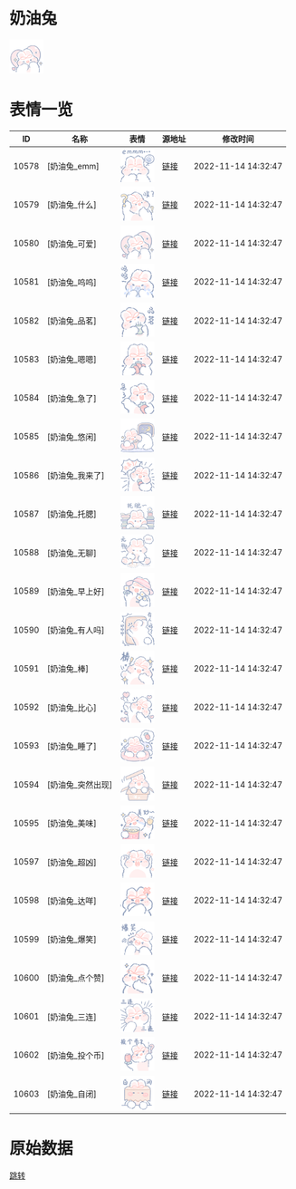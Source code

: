 # 奶油兔

<img src="./cover.png" height="60" alt="cover" />

# 表情一览

|ID|名称|表情|源地址|修改时间|
|----|----|----|----|----|
|10578|[奶油兔_emm]|<img src="./pic/010578_%5B奶油兔_emm%5D.png" height="60" alt="emm"/>|[链接](http://i0.hdslb.com/bfs/emote/39e5349a278e5e1821316a6bf151aa2528dc4e9e.png)|2022-11-14 14:32:47|
|10579|[奶油兔_什么]|<img src="./pic/010579_%5B奶油兔_什么%5D.png" height="60" alt="什么"/>|[链接](http://i0.hdslb.com/bfs/emote/09504c60b69fbe10fe372c9762fa6b68b06d7ded.png)|2022-11-14 14:32:47|
|10580|[奶油兔_可爱]|<img src="./pic/010580_%5B奶油兔_可爱%5D.png" height="60" alt="可爱"/>|[链接](http://i0.hdslb.com/bfs/emote/a8e8fb217255c0d3c4ac04c8afa0dccc99fdd61d.png)|2022-11-14 14:32:47|
|10581|[奶油兔_呜呜]|<img src="./pic/010581_%5B奶油兔_呜呜%5D.png" height="60" alt="呜呜"/>|[链接](http://i0.hdslb.com/bfs/emote/b4c03b69bcb293df94c8c3b19c45198bc4a889d1.png)|2022-11-14 14:32:47|
|10582|[奶油兔_品茗]|<img src="./pic/010582_%5B奶油兔_品茗%5D.png" height="60" alt="品茗"/>|[链接](http://i0.hdslb.com/bfs/emote/e9f40505e6aee2f3a7299e7540b508ac7f058391.png)|2022-11-14 14:32:47|
|10583|[奶油兔_嗯嗯]|<img src="./pic/010583_%5B奶油兔_嗯嗯%5D.png" height="60" alt="嗯嗯"/>|[链接](http://i0.hdslb.com/bfs/emote/b3c1ae08cf1f03bb98d47892d8304939d423365d.png)|2022-11-14 14:32:47|
|10584|[奶油兔_急了]|<img src="./pic/010584_%5B奶油兔_急了%5D.png" height="60" alt="急了"/>|[链接](http://i0.hdslb.com/bfs/emote/2b683228038c893f2a471884fcc323663d8afda3.png)|2022-11-14 14:32:47|
|10585|[奶油兔_悠闲]|<img src="./pic/010585_%5B奶油兔_悠闲%5D.png" height="60" alt="悠闲"/>|[链接](http://i0.hdslb.com/bfs/emote/2ebb7fa898587fb9d25be513e8f034f11c2ff8b7.png)|2022-11-14 14:32:47|
|10586|[奶油兔_我来了]|<img src="./pic/010586_%5B奶油兔_我来了%5D.png" height="60" alt="我来了"/>|[链接](http://i0.hdslb.com/bfs/emote/862dbcf86a79a634f0f6eeb2d9ceec64f6f42b64.png)|2022-11-14 14:32:47|
|10587|[奶油兔_托腮]|<img src="./pic/010587_%5B奶油兔_托腮%5D.png" height="60" alt="托腮"/>|[链接](http://i0.hdslb.com/bfs/emote/0b326e9486da9c14cbc2c169f0a8cffb1aed8644.png)|2022-11-14 14:32:47|
|10588|[奶油兔_无聊]|<img src="./pic/010588_%5B奶油兔_无聊%5D.png" height="60" alt="无聊"/>|[链接](http://i0.hdslb.com/bfs/emote/b1aa870f360fc9743244631963423268fb52f93e.png)|2022-11-14 14:32:47|
|10589|[奶油兔_早上好]|<img src="./pic/010589_%5B奶油兔_早上好%5D.png" height="60" alt="早上好"/>|[链接](http://i0.hdslb.com/bfs/emote/55c67b9d158c109de421c258a02255c962952e9c.png)|2022-11-14 14:32:47|
|10590|[奶油兔_有人吗]|<img src="./pic/010590_%5B奶油兔_有人吗%5D.png" height="60" alt="有人吗"/>|[链接](http://i0.hdslb.com/bfs/emote/11ca65805a0bbb8a0266ed36910b5ffb82c50066.png)|2022-11-14 14:32:47|
|10591|[奶油兔_棒]|<img src="./pic/010591_%5B奶油兔_棒%5D.png" height="60" alt="棒"/>|[链接](http://i0.hdslb.com/bfs/emote/25ec6037255d6b802286b2c5d4cdbda5c9de3abd.png)|2022-11-14 14:32:47|
|10592|[奶油兔_比心]|<img src="./pic/010592_%5B奶油兔_比心%5D.png" height="60" alt="比心"/>|[链接](http://i0.hdslb.com/bfs/emote/62a92a85160a4832b27405e72e8452d66bfe9918.png)|2022-11-14 14:32:47|
|10593|[奶油兔_睡了]|<img src="./pic/010593_%5B奶油兔_睡了%5D.png" height="60" alt="睡了"/>|[链接](http://i0.hdslb.com/bfs/emote/c71e0169317819ab06b34d4b33a6e2476ac2b9e7.png)|2022-11-14 14:32:47|
|10594|[奶油兔_突然出现]|<img src="./pic/010594_%5B奶油兔_突然出现%5D.png" height="60" alt="突然出现"/>|[链接](http://i0.hdslb.com/bfs/emote/de415821973a84e1d3355b07aefbb7437b2fd1c2.png)|2022-11-14 14:32:47|
|10595|[奶油兔_美味]|<img src="./pic/010595_%5B奶油兔_美味%5D.png" height="60" alt="美味"/>|[链接](http://i0.hdslb.com/bfs/emote/6a6e68d4cbb5209b52e77b75bcb6411765344789.png)|2022-11-14 14:32:47|
|10597|[奶油兔_超凶]|<img src="./pic/010597_%5B奶油兔_超凶%5D.png" height="60" alt="超凶"/>|[链接](http://i0.hdslb.com/bfs/emote/a1b4037bf20432617dbccfc5765c390fa8ac3894.png)|2022-11-14 14:32:47|
|10598|[奶油兔_达咩]|<img src="./pic/010598_%5B奶油兔_达咩%5D.png" height="60" alt="达咩"/>|[链接](http://i0.hdslb.com/bfs/emote/1808d11a71ab18223832cdc9fb2b068ed464e813.png)|2022-11-14 14:32:47|
|10599|[奶油兔_爆笑]|<img src="./pic/010599_%5B奶油兔_爆笑%5D.png" height="60" alt="爆笑"/>|[链接](http://i0.hdslb.com/bfs/emote/46ede4ce1288b397039f80bbc5144068a14c1631.png)|2022-11-14 14:32:47|
|10600|[奶油兔_点个赞]|<img src="./pic/010600_%5B奶油兔_点个赞%5D.png" height="60" alt="点个赞"/>|[链接](http://i0.hdslb.com/bfs/emote/a3624109a123ad0717ecb7e434b22dd2db0abf4f.png)|2022-11-14 14:32:47|
|10601|[奶油兔_三连]|<img src="./pic/010601_%5B奶油兔_三连%5D.png" height="60" alt="三连"/>|[链接](http://i0.hdslb.com/bfs/emote/b71ea462335021f8abed8fa277f3154d90bd6781.png)|2022-11-14 14:32:47|
|10602|[奶油兔_投个币]|<img src="./pic/010602_%5B奶油兔_投个币%5D.png" height="60" alt="投个币"/>|[链接](http://i0.hdslb.com/bfs/emote/48efade380deee47a8c7777ce7f6225eab065a39.png)|2022-11-14 14:32:47|
|10603|[奶油兔_自闭]|<img src="./pic/010603_%5B奶油兔_自闭%5D.png" height="60" alt="自闭"/>|[链接](http://i0.hdslb.com/bfs/emote/10460a73cc1725ff296c99ba77e39c8f80f29eaa.png)|2022-11-14 14:32:47|

# 原始数据

[跳转](./raw.json)

